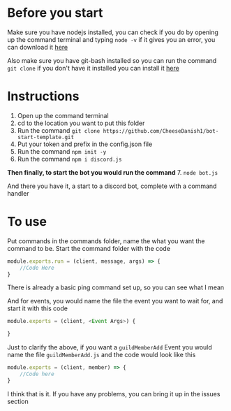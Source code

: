 # Before you start
Make sure you have nodejs installed, you can check if you do by opening up the command terminal and typing `node -v` if it gives you an error, you can download it [here](https://nodejs.org/en/)

Also make sure you have git-bash installed so you can run the command `git clone` if you don't have it installed you can install it [here](https://git-scm.com/downloads)

# Instructions

1. Open up the command terminal 
2. cd to the location you want to put this folder
3. Run the command `git clone https://github.com/CheeseDanish1/bot-start-template.git`
4. Put your token and prefix in the config.json file
5. Run the command `npm init -y`
6. Run the command `npm i discord.js`

**Then finally, to start the bot you would run the command**
7. `node bot.js`



And there you have it, a start to a discord bot, complete with a command handler

# To use

Put commands in the commands folder, name the what you want the command to be. Start the command folder with the code
```js
module.exports.run = (client, message, args) => {
    //Code Here
}
```
There is already a basic ping command set up, so you can see what I mean


And for events, you would name the file the event you want to wait for, and start it with this code
```js
module.exports = (client, <Event Args>) {

}
```

Just to clarify the above, if you want a `guildMemberAdd` Event you would name the file `guildMemberAdd.js` and the code would look like this
```js
module.exports = (client, member) => {
    //Code here
}
```


I think that is it. If you have any problems, you can bring it up in the issues section